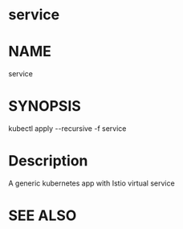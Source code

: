 service
==================================================

# NAME

  service

# SYNOPSIS

  kubectl apply --recursive -f service

# Description

A generic kubernetes app with Istio virtual service

# SEE ALSO

